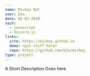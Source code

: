 ```yaml
---
name: Mickey Bot
user: b3u
date: 02-02-2018
tech:
  - javascript
  - discord.js
links:
  site: https://mickey.github.io
  demo: <put stuff here>
  repo: https://github.com/b3u/mickey
type: project
---
```


A Short Description Goes here
